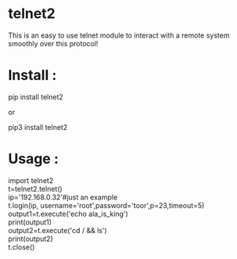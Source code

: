 # telnet2
This is an easy to use telnet module to interact with a remote system smoothly over this protocol!

# Install :

pip install telnet2

or

pip3 install telnet2

# Usage :

import telnet2
<br>t=telnet2.telnet()
<br>ip='192.168.0.32'#just an example
<br>t.login(ip, username='root',password='toor',p=23,timeout=5)
<br>output1=t.execute('echo ala_is_king')
<br>print(output1)
<br>output2=t.execute('cd / && ls')
<br>print(output2)
<br>t.close()
